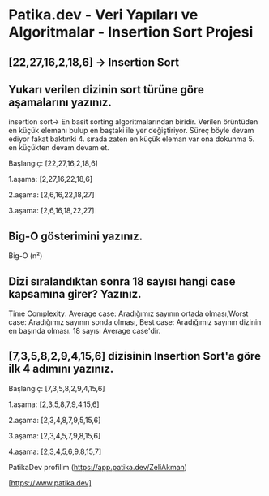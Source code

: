 # Patika.dev - Veri Yapıları ve Algoritmalar - Insertion Sort Projesi

## [22,27,16,2,18,6] -> Insertion Sort

## Yukarı verilen dizinin sort türüne göre aşamalarını yazınız.
insertion sort-> En basit sorting algoritmalarından biridir.
Verilen örüntüden en küçük elemanı bulup en baştaki ile yer değiştiriyor. 
Süreç böyle devam ediyor fakat baktınki 4. sırada zaten en küçük eleman var ona dokunma 5. en küçükten devam devam et.

Başlangıç: [22,27,16,2,18,6]

1.aşama: [2,27,16,22,18,6] 

2.aşama: [2,6,16,22,18,27]

3.aşama: [2,6,16,18,22,27]

## Big-O gösterimini yazınız.
Big-O (n²)

## Dizi sıralandıktan sonra 18 sayısı hangi case kapsamına girer? Yazınız.
Time Complexity: Average case: Aradığımız sayının ortada olması,Worst case: Aradığımız sayının sonda olması, Best case: Aradığımız sayının dizinin en başında olması.
18 sayısı Average case'dir.

## [7,3,5,8,2,9,4,15,6] dizisinin Insertion Sort'a göre ilk 4 adımını yazınız.

Başlangıç: [7,3,5,8,2,9,4,15,6]

1.aşama: [2,3,5,8,7,9,4,15,6]

2.aşama: [2,3,4,8,7,9,5,15,6]

3.aşama: [2,3,4,5,7,9,8,15,6]

4.aşama: [2,3,4,5,6,9,8,15,7]

PatikaDev profilim
(https://app.patika.dev/ZeliAkman)

[https://www.patika.dev]





